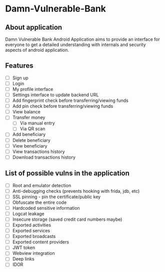 # Damn-Vulnerable-Bank

## About application
Damn Vulnerable Bank Android Application aims to provide an interface for everyone to get a detailed understanding with internals and security aspects of android application.

## Features
- [ ] Sign up
- [ ] Login
- [ ] My profile interface
- [ ] Settings interface to update backend URL
- [ ] Add fingerprint check before transferring/viewing funds
- [ ] Add pin check before transferring/viewing funds
- [ ] View balance
- [ ] Transfer money
  - [ ] Via manual entry
  - [ ] Via QR scan
- [ ] Add beneficiary
- [ ] Delete beneficiary
- [ ] View beneficiary
- [ ] View transactions history
- [ ] Download transactions history

## List of possible vulns in the application

- [ ] Root and emulator detection
- [ ] Anti-debugging checks (prevents hooking with frida, jdb, etc)
- [ ] SSL pinning - pin the certificate/public key
- [ ] Obfuscate the entire code
- [ ] Hardcoded sensitive information
- [ ] Logcat leakage
- [ ] Insecure storage (saved credit card numbers maybe)
- [ ] Exported activities
- [ ] Exported services
- [ ] Exported broadcasts
- [ ] Exported content providers
- [ ] JWT token
- [ ] Webview integration
- [ ] Deep links
- [ ] IDOR
